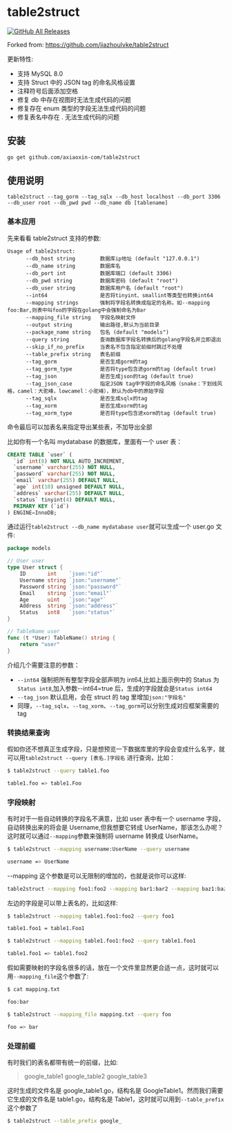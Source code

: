 # table2struct

[![GitHub All Releases](https://img.shields.io/github/downloads/axiaoxin-com/table2struct/total)](https://github.com/axiaoxin-com/table2struct/releases)


Forked from: <https://github.com/jiazhoulvke/table2struct>

更新特性:

- 支持 MySQL 8.0
- 支持 Struct 中的 JSON tag 的命名风格设置
- 注释符号后面添加空格
- 修复 db 中存在视图时无法生成代码的问题
- 修复存在 enum 类型的字段无法生成代码的问题
- 修复表名中存在 . 无法生成代码的问题

## 安装

```bash
go get github.com/axiaoxin-com/table2struct
```

## 使用说明

```
table2struct --tag_gorm --tag_sqlx --db_host localhost --db_port 3306 --db_user root --db_pwd pwd --db_name db [tablename]
```

### 基本应用

先来看看 table2struct 支持的参数:

```
Usage of table2struct:
      --db_host string        数据库ip地址 (default "127.0.0.1")
      --db_name string        数据库名
      --db_port int           数据库端口 (default 3306)
      --db_pwd string         数据库密码 (default "root")
      --db_user string        数据库用户名 (default "root")
      --int64                 是否将tinyint、smallint等类型也转换int64
      --mapping strings       强制将字段名转换成指定的名称。如--mapping foo:Bar,则表中叫foo的字段在golang中会强制命名为Bar
      --mapping_file string   字段名映射文件
      --output string         输出路径,默认为当前目录
      --package_name string   包名 (default "models")
      --query string          查询数据库字段名转换后的golang字段名并立即退出
      --skip_if_no_prefix     当表名不包含指定前缀时跳过不处理
      --table_prefix string   表名前缀
      --tag_gorm              是否生成gorm的tag
      --tag_gorm_type         是否将type包含进gorm的tag (default true)
      --tag_json              是否生成json的tag (default true)
      --tag_json_case         指定JSON tag中字段的命名风格（snake：下划线风格，camel：大驼峰，lowcamel：小驼峰），默认为db中的原始字段
      --tag_sqlx              是否生成sqlx的tag
      --tag_xorm              是否生成xorm的tag
      --tag_xorm_type         是否将type包含进xorm的tag (default true)
```

命令最后可以加表名来指定导出某些表，不加导出全部

比如你有一个名叫 mydatabase 的数据库，里面有一个 user 表：

```sql
CREATE TABLE `user` (
  `id` int(8) NOT NULL AUTO_INCREMENT,
  `username` varchar(255) NOT NULL,
  `password` varchar(255) NOT NULL,
  `email` varchar(255) DEFAULT NULL,
  `age` int(10) unsigned DEFAULT NULL,
  `address` varchar(255) DEFAULT NULL,
  `status` tinyint(4) DEFAULT NULL,
  PRIMARY KEY (`id`)
) ENGINE=InnoDB;
```

通过运行`table2struct --db_name mydatabase user`就可以生成一个 user.go 文件:

```go
package models

// User user
type User struct {
	ID       int    `json:"id"`
	Username string `json:"username"`
	Password string `json:"password"`
	Email    string `json:"email"`
	Age      uint   `json:"age"`
	Address  string `json:"address"`
	Status   int8   `json:"status"`
}

// TableName user
func (t *User) TableName() string {
	return "user"
}
```

介绍几个需要注意的参数：

- `--int64`
  强制把所有整型字段全部声明为 int64,比如上面示例中的 Status 为`Status int8`,加入参数--int64=true 后，生成的字段就会是`Status int64`
- `--tag_json`
  默认启用，会在 struct 的 tag 里增加`json:"字段名"`
- 同理，`--tag_sqlx`、`--tag_xorm`、`--tag_gorm`可以分别生成对应框架需要的 tag

### 转换结果查询

假如你还不想真正生成字段，只是想预览一下数据库里的字段会变成什么名字，就可以用`table2struct --query [表名.]字段名` 进行查询，比如：

```bash
$ table2struct --query table1.foo

table1.foo => table1.Foo
```

### 字段映射

有时对于一些自动转换的字段名不满意，比如 user 表中有一个 username 字段，自动转换出来的将会是 Username,但我想要它转成 UserName，那该怎么办呢？这时就可以通过`--mapping`参数来强制将 username 转换成 UserName。

```bash
$ table2struct --mapping username:UserName --query username

username => UserName
```

--mapping 这个参数是可以无限制的增加的，也就是说你可以这样:

```bash
table2struct --mapping foo1:foo2 --mapping bar1:bar2 --mapping baz1:baz2
```

左边的字段是可以带上表名的，比如这样:

```bash
$ table2struct --mapping table1.foo1:foo2 --query foo1

table1.foo1 = table1.Foo1

$ table2struct --mapping table1.foo1:foo2 --query table1.foo1

table1.foo1 => table1.foo2
```

假如需要映射的字段名很多的话，放在一个文件里显然更合适一点，这时就可以用`--mapping_file`这个参数了:

```bash
$ cat mapping.txt

foo:bar

$ table2struct --mapping_file mapping.txt --query foo

foo => bar
```

### 处理前缀

有时我们的表名都带有统一的前缀，比如:

> google_table1
> google_table2
> google_table3

这时生成的文件名是 google_table1.go，结构名是 GoogleTable1。然而我们需要它生成的文件名是 table1.go，结构名是 Table1，这时就可以用到`--table_prefix`这个参数了

```bash
$ table2struct --table_prefix google_
```
